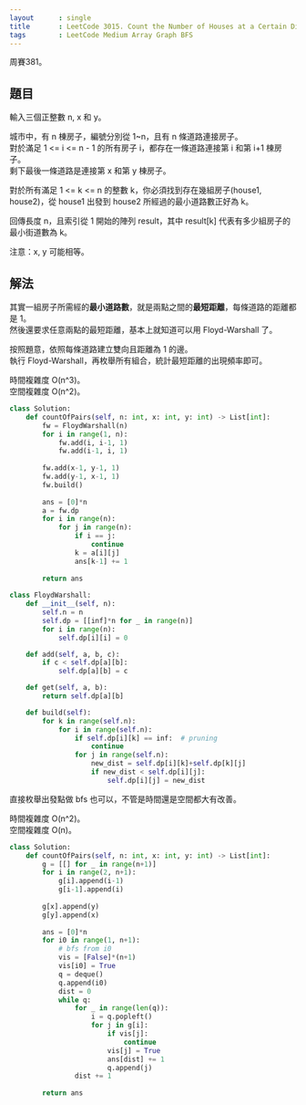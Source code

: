```yaml
---
layout      : single
title       : LeetCode 3015. Count the Number of Houses at a Certain Distance I
tags        : LeetCode Medium Array Graph BFS
---
```

周賽381。

## 題目

輸入三個正整數 n, x 和 y。  

城市中，有 n 棟房子，編號分別從 1\~n，且有 n 條道路連接房子。  
對於滿足 1 <= i <= n - 1 的所有房子 i，都存在一條道路連接第 i 和第 i+1 棟房子。  
剩下最後一條道路是連接第 x 和第 y 棟房子。  

對於所有滿足 1 <= k <= n 的整數 k，你必須找到存在幾組房子(house1, house2)，從 house1 出發到 house2 所經過的最小道路數正好為 k。  

回傳長度 n，且索引從 1 開始的陣列 result，其中 result[k] 代表有多少組房子的最小街道數為 k。  

注意：x, y 可能相等。  

## 解法

其實一組房子所需經的**最小道路數**，就是兩點之間的**最短距離**，每條道路的距離都是 1。  
然後還要求任意兩點的最短距離，基本上就知道可以用 Floyd-Warshall 了。  

按照題意，依照每條道路建立雙向且距離為 1 的邊。  
執行 Floyd-Warshall，再枚舉所有組合，統計最短距離的出現頻率即可。  

時間複雜度 O(n^3)。  
空間複雜度 O(n^2)。  

```python
class Solution:
    def countOfPairs(self, n: int, x: int, y: int) -> List[int]:
        fw = FloydWarshall(n)
        for i in range(1, n):
            fw.add(i, i-1, 1)
            fw.add(i-1, i, 1)
            
        fw.add(x-1, y-1, 1)
        fw.add(y-1, x-1, 1)
        fw.build()
       
        ans = [0]*n
        a = fw.dp
        for i in range(n):
            for j in range(n):
                if i == j:
                    continue
                k = a[i][j]
                ans[k-1] += 1
                
        return ans
        
class FloydWarshall:
    def __init__(self, n):
        self.n = n
        self.dp = [[inf]*n for _ in range(n)]
        for i in range(n):
            self.dp[i][i] = 0

    def add(self, a, b, c):
        if c < self.dp[a][b]:
            self.dp[a][b] = c

    def get(self, a, b):
        return self.dp[a][b]

    def build(self):
        for k in range(self.n):
            for i in range(self.n):
                if self.dp[i][k] == inf:  # pruning
                    continue
                for j in range(self.n):
                    new_dist = self.dp[i][k]+self.dp[k][j]
                    if new_dist < self.dp[i][j]:
                        self.dp[i][j] = new_dist
```

直接枚舉出發點做 bfs 也可以，不管是時間還是空間都大有改善。  

時間複雜度 O(n^2)。  
空間複雜度 O(n)。  

```python
class Solution:
    def countOfPairs(self, n: int, x: int, y: int) -> List[int]:
        g = [[] for _ in range(n+1)]
        for i in range(2, n+1):
            g[i].append(i-1)
            g[i-1].append(i)
         
        g[x].append(y)
        g[y].append(x)
        
        ans = [0]*n
        for i0 in range(1, n+1):
            # bfs from i0
            vis = [False]*(n+1)
            vis[i0] = True
            q = deque()
            q.append(i0)
            dist = 0
            while q:
                for _ in range(len(q)):
                    i = q.popleft()
                    for j in g[i]:
                        if vis[j]:
                            continue
                        vis[j] = True
                        ans[dist] += 1
                        q.append(j)
                dist += 1
            
        return ans
```

